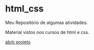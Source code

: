 # html_css
 
Meu Repositório de algumas atividades.

Material vistos nos cursos de html e css.

<a href='https://feryamamoto.github.io/html_css/Projeto_2/projeto.html'>abrir projeto</a>